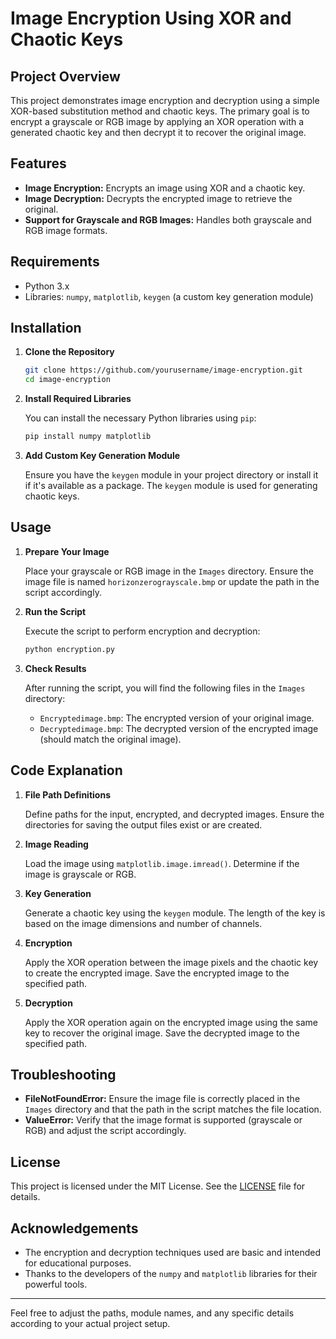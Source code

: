 

# Image Encryption Using XOR and Chaotic Keys

## Project Overview

This project demonstrates image encryption and decryption using a simple XOR-based substitution method and chaotic keys. The primary goal is to encrypt a grayscale or RGB image by applying an XOR operation with a generated chaotic key and then decrypt it to recover the original image.

## Features

- **Image Encryption:** Encrypts an image using XOR and a chaotic key.
- **Image Decryption:** Decrypts the encrypted image to retrieve the original.
- **Support for Grayscale and RGB Images:** Handles both grayscale and RGB image formats.

## Requirements

- Python 3.x
- Libraries: `numpy`, `matplotlib`, `keygen` (a custom key generation module)

## Installation

1. **Clone the Repository**

   ```bash
   git clone https://github.com/yourusername/image-encryption.git
   cd image-encryption
   ```

2. **Install Required Libraries**

   You can install the necessary Python libraries using `pip`:

   ```bash
   pip install numpy matplotlib
   ```

3. **Add Custom Key Generation Module**

   Ensure you have the `keygen` module in your project directory or install it if it's available as a package. The `keygen` module is used for generating chaotic keys.

## Usage

1. **Prepare Your Image**

   Place your grayscale or RGB image in the `Images` directory. Ensure the image file is named `horizonzerograyscale.bmp` or update the path in the script accordingly.

2. **Run the Script**

   Execute the script to perform encryption and decryption:

   ```bash
   python encryption.py
   ```

3. **Check Results**

   After running the script, you will find the following files in the `Images` directory:
   
   - `Encryptedimage.bmp`: The encrypted version of your original image.
   - `Decryptedimage.bmp`: The decrypted version of the encrypted image (should match the original image).

## Code Explanation

1. **File Path Definitions**

   Define paths for the input, encrypted, and decrypted images. Ensure the directories for saving the output files exist or are created.

2. **Image Reading**

   Load the image using `matplotlib.image.imread()`. Determine if the image is grayscale or RGB.

3. **Key Generation**

   Generate a chaotic key using the `keygen` module. The length of the key is based on the image dimensions and number of channels.

4. **Encryption**

   Apply the XOR operation between the image pixels and the chaotic key to create the encrypted image. Save the encrypted image to the specified path.

5. **Decryption**

   Apply the XOR operation again on the encrypted image using the same key to recover the original image. Save the decrypted image to the specified path.

## Troubleshooting

- **FileNotFoundError:** Ensure the image file is correctly placed in the `Images` directory and that the path in the script matches the file location.
- **ValueError:** Verify that the image format is supported (grayscale or RGB) and adjust the script accordingly.

## License

This project is licensed under the MIT License. See the [LICENSE](LICENSE) file for details.

## Acknowledgements

- The encryption and decryption techniques used are basic and intended for educational purposes.
- Thanks to the developers of the `numpy` and `matplotlib` libraries for their powerful tools.

---

Feel free to adjust the paths, module names, and any specific details according to your actual project setup.
